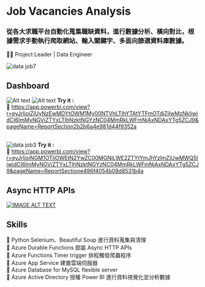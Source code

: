 # Job Vacancies Analysis
### 從各大求職平台自動化蒐集職缺資料，進行數據分析、橫向對比，根據需求手動執行爬取網站、輸入關鍵字、多面向篩選資料庫數據。
:technologist: Project Leader | Data Engineer
<br>

![data job7](https://user-images.githubusercontent.com/106952571/187528508-46c8fb2c-f593-4515-bfe7-3614e9319d47.jpg)
<br>
## Dashboard

![Alt text](https://user-images.githubusercontent.com/106952571/187223013-6d7a373c-f593-442a-9ba3-646a883a23c6.jpg?raw=true "dashboard1")
![Alt text](https://user-images.githubusercontent.com/106952571/187224826-2fb96f7b-2ba9-4e96-a7fe-4a611dfe74e7.jpg?raw=true "dashboard2")
**Try it :**  
:link: https://app.powerbi.com/view?r=eyJrIjoiZjUyNzEwMDYtOWM1My00NTVhLTlhYTAtYTFmOTdjZjIwMzNkIiwidCI6ImMyNGViZTYxLTlhNzktNGYzNC04MmRkLWFmNjAxNDAxYTg5ZCJ9&pageName=ReportSection2b2b6a4e981d44f9352a
<br><br>

![data job3](https://user-images.githubusercontent.com/106952571/187527911-1e09d4d1-7b13-4842-9d77-5269bbec80b7.jpg)
**Try it :**  
:link: https://app.powerbi.com/view?r=eyJrIjoiNGM1OTliOWEtN2YwZC00MGNiLWE2ZTYtYmJhYzlmZjUwMWQ5IiwidCI6ImMyNGViZTYxLTlhNzktNGYzNC04MmRkLWFmNjAxNDAxYTg5ZCJ9&pageName=ReportSectione496f4054b08d8531b4a
<br>

## Async HTTP APIs
[![IMAGE ALT TEXT](http://img.youtube.com/vi/MP8RtVIigXc/0.jpg)](https://www.youtube.com/watch?v=MP8RtVIigXc "Async HTTP APIs")
<br>

## Skills
:wrench: Python Selenium、Beautiful Soup 進行資料蒐集與清理  
:wrench: Azure Durable Functions 部屬 Async HTTP APIs  
:wrench: Azure Functions Timer trigger 排程觸發爬蟲程序  
:wrench: Azure App Service 建置雲端伺服器  
:wrench: Azure Database for MySQL flexible server  
:wrench: Azure Active Directory 授權 Power BI 進行資料視覺化並分析數據
